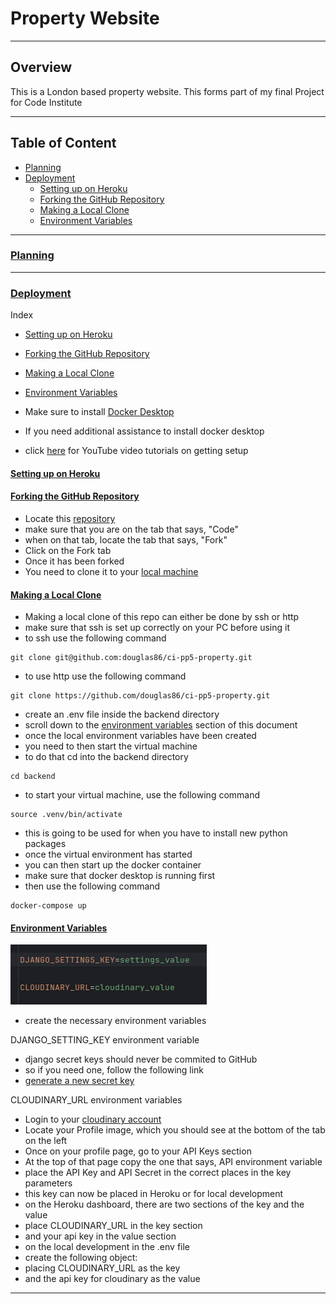 # Property Website

---

## Overview

This is a London based property website.
This forms part of my final Project for Code Institute

---

## Table of Content

- [Planning](#planning)
- [Deployment](#deployment)
  - [Setting up on Heroku](#setting-up-on-heroku)
  - [Forking the GitHub Repository](#forking-the-github-repository)
  - [Making a Local Clone](#making-a-local-clone)
  - [Environment Variables](#environment-variables)

---

### [Planning](#table-of-content)

---

### [Deployment](#table-of-content)

Index
- [Setting up on Heroku](#setting-up-on-heroku)
- [Forking the GitHub Repository](#forking-the-github-repository)
- [Making a Local Clone](#making-a-local-clone)
- [Environment Variables](#environment-variables)

- Make sure to install [Docker Desktop](https://www.docker.com/)
- If you need additional assistance to install docker desktop
- click [here](https://www.youtube.com/watch?v=31ieHmcTUOk&list=PL4cUxeGkcC9hxjeEtdHFNYMtCpjNBm3h7) for YouTube video tutorials on getting setup

#### [Setting up on Heroku](#deployment)

#### [Forking the GitHub Repository](#deployment)

- Locate this [repository](https://github.com/douglas86/ci-pp5-property)
- make sure that you are on the tab that says, "Code"
- when on that tab, locate the tab that says, "Fork"
- Click on the Fork tab
- Once it has been forked
- You need to clone it to your [local machine](#making-a-local-clone)

#### [Making a Local Clone](#deployment)

- Making a local clone of this repo can either be done by ssh or http
- make sure that ssh is set up correctly on your PC before using it
- to ssh use the following command

```
git clone git@github.com:douglas86/ci-pp5-property.git
```

- to use http use the following command

```
git clone https://github.com/douglas86/ci-pp5-property.git
```

- create an .env file inside the backend directory
- scroll down to the [environment variables](#environment-variables) section of this document
- once the local environment variables have been created
- you need to then start the virtual machine
- to do that cd into the backend directory

```
cd backend
```

- to start your virtual machine, use the following command

```
source .venv/bin/activate
```

- this is going to be used for when you have to install new python packages
- once the virtual environment has started
- you can then start up the docker container
- make sure that docker desktop is running first
- then use the following command

```
docker-compose up
```

#### [Environment Variables](#deployment)

![env.png](backend/assets/docs/env.png)

- create the necessary environment variables

DJANGO_SETTING_KEY environment variable

- django secret keys should never be commited to GitHub
- so if you need one, follow the following link
- [generate a new secret key](https://www.makeuseof.com/django-secret-key-generate-new/#:~:text=You%20can%20accidentally%20make%20your,are%20still%20learning%20about%20GitHub.)

CLOUDINARY_URL environment variables

- Login to your [cloudinary account](https://cloudinary.com/users/login)
- Locate your Profile image, which you should see at the bottom of the tab on the left
- Once on your profile page, go to your API Keys section
- At the top of that page copy the one that says, API environment variable
- place the API Key and API Secret in the correct places in the key parameters
- this key can now be placed in Heroku or for local development
- on the Heroku dashboard, there are two sections of the key and the value
- place CLOUDINARY_URL in the key section
- and your api key in the value section
- on the local development in the .env file
- create the following object:
- placing CLOUDINARY_URL as the key
- and the api key for cloudinary as the value

---